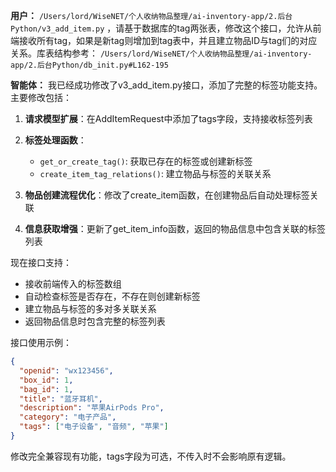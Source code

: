**用户：** `/Users/lord/WiseNET/个人收纳物品整理/ai-inventory-app/2.后台Python/v3_add_item.py` ，请基于数据库的tag两张表，修改这个接口，允许从前端接收所有tag，如果是新tag则增加到tag表中，并且建立物品ID与tag们的对应关系。库表结构参考： `/Users/lord/WiseNET/个人收纳物品整理/ai-inventory-app/2.后台Python/db_init.py#L162-195`

**智能体：** 我已经成功修改了v3_add_item.py接口，添加了完整的标签功能支持。主要修改包括：

1. **请求模型扩展**：在AddItemRequest中添加了tags字段，支持接收标签列表

2. **标签处理函数**：
   - `get_or_create_tag()`: 获取已存在的标签或创建新标签
   - `create_item_tag_relations()`: 建立物品与标签的关联关系

3. **物品创建流程优化**：修改了create_item函数，在创建物品后自动处理标签关联

4. **信息获取增强**：更新了get_item_info函数，返回的物品信息中包含关联的标签列表

现在接口支持：
- 接收前端传入的标签数组
- 自动检查标签是否存在，不存在则创建新标签
- 建立物品与标签的多对多关联关系
- 返回物品信息时包含完整的标签列表

接口使用示例：
```json
{
  "openid": "wx123456",
  "box_id": 1,
  "bag_id": 1,
  "title": "蓝牙耳机",
  "description": "苹果AirPods Pro",
  "category": "电子产品",
  "tags": ["电子设备", "音频", "苹果"]
}
```

修改完全兼容现有功能，tags字段为可选，不传入时不会影响原有逻辑。